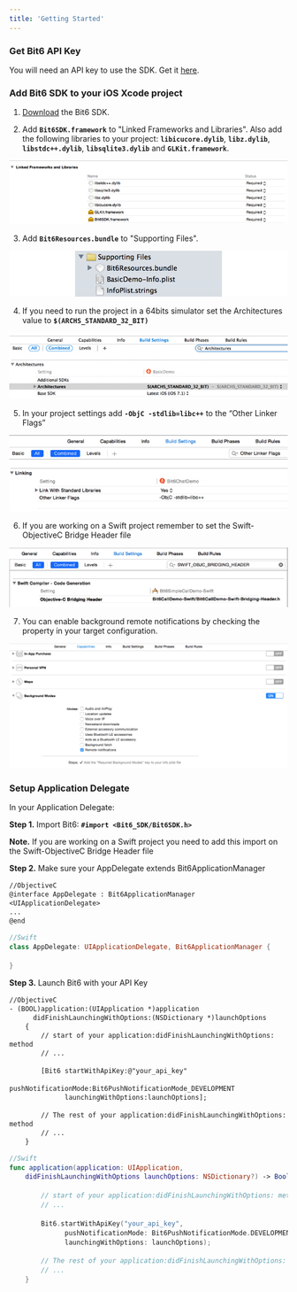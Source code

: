 ```yaml
---
title: 'Getting Started'
---
```


### Get Bit6 API Key
You will need an API key to use the SDK. Get it [here](http://bit6.com/contact/).

### Add Bit6 SDK to your iOS Xcode project

1. [Download](https://github.com/bit6/bit6-ios-sdk/) the Bit6 SDK.

2. Add <b>`Bit6SDK.framework`</b> to "Linked Frameworks and Libraries". Also add the following libraries to your project: <b>`libicucore.dylib`</b>, <b>`libz.dylib`</b>, <b>`libstdc++.dylib`</b>, <b>`libsqlite3.dylib`</b> and <b>`GLKit.framework`</b>.
<img style="max-width:100%" src="images/frameworks.png"/>

3. Add <b>`Bit6Resources.bundle`</b> to "Supporting Files".
<img style="max-width:100%" src="images/resources.png"/>

4. If you need to run the project in a 64bits simulator set the Architectures value to <b>`$(ARCHS_STANDARD_32_BIT)`</b>
<img style="max-width:100%" src="images/architectures.png"/>

5. In your project settings add <b>`-ObjC -stdlib=libc++`</b> to the “Other Linker Flags”
<img style="max-width:100%" src="images/other_linker_flags.png"/>

6. If you are working on a Swift project remember to set the Swift-ObjectiveC Bridge Header file
<img style="max-width:100%" src="images/swift_bridge.png"/>

7. You can enable background remote notifications by checking the property in your target configuration.
<img style="max-width:100%" src="images/background_notifications.png"/>


### Setup Application Delegate
In your Application Delegate:

__Step 1.__ Import Bit6: <b>`#import <Bit6_SDK/Bit6SDK.h>`</b>

__Note.__ If you are working on a Swift project you need to add this import on the Swift-ObjectiveC Bridge Header file

__Step 2.__ Make sure your AppDelegate extends Bit6ApplicationManager

```objc
//ObjectiveC
@interface AppDelegate : Bit6ApplicationManager <UIApplicationDelegate>
...
@end
```

```swift
//Swift
class AppDelegate: UIApplicationDelegate, Bit6ApplicationManager {
    
}
```
 
__Step 3.__ Launch Bit6 with your API Key

```objc
//ObjectiveC
- (BOOL)application:(UIApplication *)application 
      didFinishLaunchingWithOptions:(NSDictionary *)launchOptions
    {
        // start of your application:didFinishLaunchingWithOptions: method
        // ...
        
        [Bit6 startWithApiKey:@"your_api_key" 
              pushNotificationMode:Bit6PushNotificationMode_DEVELOPMENT 
              launchingWithOptions:launchOptions];
    
        // The rest of your application:didFinishLaunchingWithOptions: method
        // ...
    }
```

```swift
//Swift
func application(application: UIApplication, 
	didFinishLaunchingWithOptions launchOptions: NSDictionary?) -> Bool {
        
        // start of your application:didFinishLaunchingWithOptions: method
        // ...
        
        Bit6.startWithApiKey("your_api_key", 
              pushNotificationMode: Bit6PushNotificationMode.DEVELOPMENT,
              launchingWithOptions: launchOptions);
        
        // The rest of your application:didFinishLaunchingWithOptions: method
        // ...
    }
```